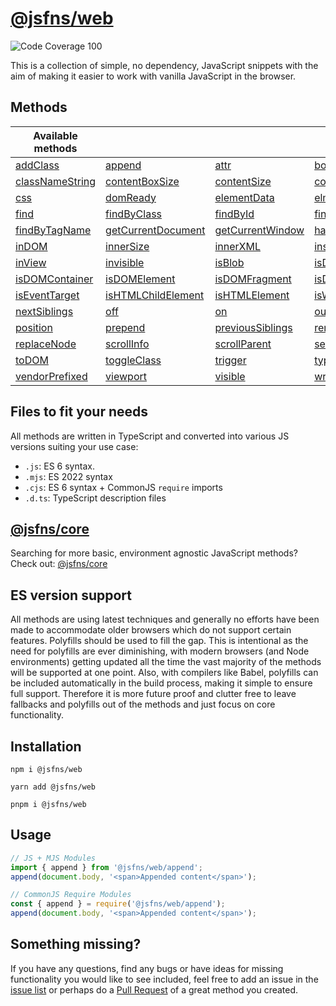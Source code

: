 # [@jsfns/web](https://tokimon.github.io/jsfns-docs/web)
![Code Coverage 100](https://badgen.net/badge/coverage/100%25/green)

This is a collection of simple, no dependency, JavaScript snippets with the aim
of making it easier to work with vanilla JavaScript in the browser.

## Methods

| Available methods |||||
| --- | --- | --- | --- | --- |
| [addClass](https://tokimon.github.io/jsfns-docs/web#addClass) | [append](https://tokimon.github.io/jsfns-docs/web#append) | [attr](https://tokimon.github.io/jsfns-docs/web#attr) | [boxModel](https://tokimon.github.io/jsfns-docs/web#boxModel) | [children](https://tokimon.github.io/jsfns-docs/web#children) |
| [classNameString](https://tokimon.github.io/jsfns-docs/web#classNameString) | [contentBoxSize](https://tokimon.github.io/jsfns-docs/web#contentBoxSize) | [contentSize](https://tokimon.github.io/jsfns-docs/web#contentSize) | [copyEvent](https://tokimon.github.io/jsfns-docs/web#copyEvent) | [createElement](https://tokimon.github.io/jsfns-docs/web#createElement) |
| [css](https://tokimon.github.io/jsfns-docs/web#css) | [domReady](https://tokimon.github.io/jsfns-docs/web#domReady) | [elementData](https://tokimon.github.io/jsfns-docs/web#elementData) | [elmIndex](https://tokimon.github.io/jsfns-docs/web#elmIndex) | [ensureHTML](https://tokimon.github.io/jsfns-docs/web#ensureHTML) |
| [find](https://tokimon.github.io/jsfns-docs/web#find) | [findByClass](https://tokimon.github.io/jsfns-docs/web#findByClass) | [findById](https://tokimon.github.io/jsfns-docs/web#findById) | [findByName](https://tokimon.github.io/jsfns-docs/web#findByName) | [findByQuery](https://tokimon.github.io/jsfns-docs/web#findByQuery) |
| [findByTagName](https://tokimon.github.io/jsfns-docs/web#findByTagName) | [getCurrentDocument](https://tokimon.github.io/jsfns-docs/web#getCurrentDocument) | [getCurrentWindow](https://tokimon.github.io/jsfns-docs/web#getCurrentWindow) | [hasClass](https://tokimon.github.io/jsfns-docs/web#hasClass) | [hidden](https://tokimon.github.io/jsfns-docs/web#hidden) |
| [inDOM](https://tokimon.github.io/jsfns-docs/web#inDOM) | [innerSize](https://tokimon.github.io/jsfns-docs/web#innerSize) | [innerXML](https://tokimon.github.io/jsfns-docs/web#innerXML) | [insertAfter](https://tokimon.github.io/jsfns-docs/web#insertAfter) | [insertBefore](https://tokimon.github.io/jsfns-docs/web#insertBefore) |
| [inView](https://tokimon.github.io/jsfns-docs/web#inView) | [invisible](https://tokimon.github.io/jsfns-docs/web#invisible) | [isBlob](https://tokimon.github.io/jsfns-docs/web#isBlob) | [isDocument](https://tokimon.github.io/jsfns-docs/web#isDocument) | [isDOMChildNode](https://tokimon.github.io/jsfns-docs/web#isDOMChildNode) |
| [isDOMContainer](https://tokimon.github.io/jsfns-docs/web#isDOMContainer) | [isDOMElement](https://tokimon.github.io/jsfns-docs/web#isDOMElement) | [isDOMFragment](https://tokimon.github.io/jsfns-docs/web#isDOMFragment) | [isDOMNode](https://tokimon.github.io/jsfns-docs/web#isDOMNode) | [isDOMRoot](https://tokimon.github.io/jsfns-docs/web#isDOMRoot) |
| [isEventTarget](https://tokimon.github.io/jsfns-docs/web#isEventTarget) | [isHTMLChildElement](https://tokimon.github.io/jsfns-docs/web#isHTMLChildElement) | [isHTMLElement](https://tokimon.github.io/jsfns-docs/web#isHTMLElement) | [isWindow](https://tokimon.github.io/jsfns-docs/web#isWindow) | [marginBoxSize](https://tokimon.github.io/jsfns-docs/web#marginBoxSize) |
| [nextSiblings](https://tokimon.github.io/jsfns-docs/web#nextSiblings) | [off](https://tokimon.github.io/jsfns-docs/web#off) | [on](https://tokimon.github.io/jsfns-docs/web#on) | [outerSize](https://tokimon.github.io/jsfns-docs/web#outerSize) | [parseSelector](https://tokimon.github.io/jsfns-docs/web#parseSelector) |
| [position](https://tokimon.github.io/jsfns-docs/web#position) | [prepend](https://tokimon.github.io/jsfns-docs/web#prepend) | [previousSiblings](https://tokimon.github.io/jsfns-docs/web#previousSiblings) | [removeClass](https://tokimon.github.io/jsfns-docs/web#removeClass) | [replaceClass](https://tokimon.github.io/jsfns-docs/web#replaceClass) |
| [replaceNode](https://tokimon.github.io/jsfns-docs/web#replaceNode) | [scrollInfo](https://tokimon.github.io/jsfns-docs/web#scrollInfo) | [scrollParent](https://tokimon.github.io/jsfns-docs/web#scrollParent) | [selectorToHTML](https://tokimon.github.io/jsfns-docs/web#selectorToHTML) | [siblings](https://tokimon.github.io/jsfns-docs/web#siblings) |
| [toDOM](https://tokimon.github.io/jsfns-docs/web#toDOM) | [toggleClass](https://tokimon.github.io/jsfns-docs/web#toggleClass) | [trigger](https://tokimon.github.io/jsfns-docs/web#trigger) | [types.d](https://tokimon.github.io/jsfns-docs/web#types.d) | [uniqueNodeList](https://tokimon.github.io/jsfns-docs/web#uniqueNodeList) |
| [vendorPrefixed](https://tokimon.github.io/jsfns-docs/web#vendorPrefixed) | [viewport](https://tokimon.github.io/jsfns-docs/web#viewport) | [visible](https://tokimon.github.io/jsfns-docs/web#visible) | [wrap](https://tokimon.github.io/jsfns-docs/web#wrap) |


## Files to fit your needs

All methods are written in TypeScript and converted into various JS versions suiting your use case:

- `.js`: ES 6 syntax.
- `.mjs`: ES 2022 syntax
- `.cjs`: ES 6 syntax + CommonJS `require` imports
- `.d.ts`: TypeScript description files

## [@jsfns/core](https://tokimon.github.io/jsfns-docs/core)

Searching for more basic, environment agnostic JavaScript methods? Check out: [@jsfns/core](https://tokimon.github.io/jsfns-docs/core)

## ES version support

All methods are using latest techniques and generally no efforts have been made to
accommodate older browsers which do not support certain features. Polyfills should
be used to fill the gap. This is intentional as the need for polyfills are ever
diminishing, with modern browsers (and Node environments) getting updated all the time the vast
majority of the methods will be supported at one point. Also, with compilers like Babel,
polyfills can be included automatically in the build process, making it simple to ensure full support.
Therefore it is more future proof and clutter free to leave fallbacks and polyfills out of
the methods and just focus on core functionality.

## Installation

```
npm i @jsfns/web
```

```
yarn add @jsfns/web
```

```
pnpm i @jsfns/web
```

## Usage

```js
// JS + MJS Modules
import { append } from '@jsfns/web/append';
append(document.body, '<span>Appended content</span>');
```

```js
// CommonJS Require Modules
const { append } = require('@jsfns/web/append');
append(document.body, '<span>Appended content</span>');
```

## Something missing?

If you have any questions, find any bugs or have ideas for missing functionality you would like to see included, feel
free to add an issue in the [issue list](https://github.com/Tokimon/jsfns/issues) or perhaps do a
[Pull Request](https://github.com/Tokimon/jsfns/pulls) of a great method you created.
